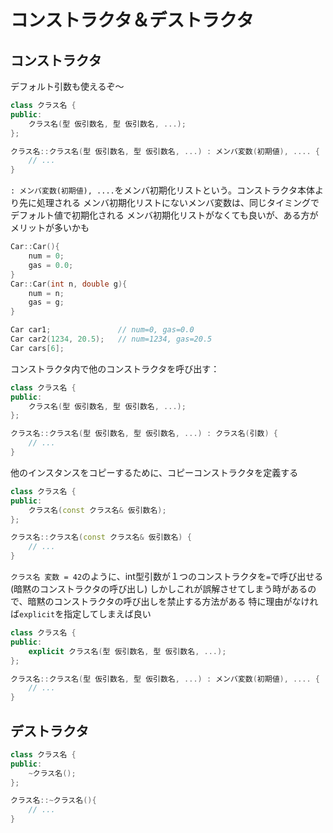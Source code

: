 # コンストラクタ＆デストラクタ

## コンストラクタ

デフォルト引数も使えるぞ〜

```c++
class クラス名 {
public:
    クラス名(型 仮引数名, 型 仮引数名, ...);
};

クラス名::クラス名(型 仮引数名, 型 仮引数名, ...) : メンバ変数(初期値), .... {
    // ...
}
```

`: メンバ変数(初期値), ....`をメンバ初期化リストという。コンストラクタ本体より先に処理される
メンバ初期化リストにないメンバ変数は、同じタイミングでデフォルト値で初期化される
メンバ初期化リストがなくても良いが、ある方がメリットが多いかも

```c++
Car::Car(){
    num = 0;
    gas = 0.0;
}
Car::Car(int n, double g){
    num = n;
    gas = g;
}

Car car1;               // num=0, gas=0.0
Car car2(1234, 20.5);   // num=1234, gas=20.5
Car cars[6];
```

コンストラクタ内で他のコンストラクタを呼び出す：

```c++
class クラス名 {
public:
    クラス名(型 仮引数名, 型 仮引数名, ...);
};

クラス名::クラス名(型 仮引数名, 型 仮引数名, ...) : クラス名(引数) {
    // ...
}
```

他のインスタンスをコピーするために、コピーコンストラクタを定義する

```c++
class クラス名 {
public:
    クラス名(const クラス名& 仮引数名);
};

クラス名::クラス名(const クラス名& 仮引数名) {
    // ...
}
```

`クラス名 変数 = 42`のように、int型引数が１つのコンストラクタを`=`で呼び出せる(暗黙のコンストラクタの呼び出し)
しかしこれが誤解させてしまう時があるので、暗黙のコンストラクタの呼び出しを禁止する方法がある
特に理由がなければ`explicit`を指定してしまえば良い

```c++
class クラス名 {
public:
    explicit クラス名(型 仮引数名, 型 仮引数名, ...);
};

クラス名::クラス名(型 仮引数名, 型 仮引数名, ...) : メンバ変数(初期値), .... {
    // ...
}
```

## デストラクタ

```c++
class クラス名 {
public:
    ~クラス名();
};

クラス名::~クラス名(){
    // ...
}
```
